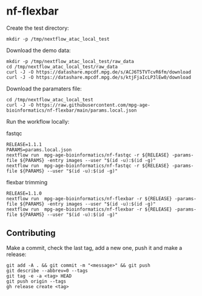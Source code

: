 # nf-flexbar

Create the test directory:
```
mkdir -p /tmp/nextflow_atac_local_test
```

Download the demo data:
```
mkdir -p /tmp/nextflow_atac_local_test/raw_data
cd /tmp/nextflow_atac_local_test/raw_data
curl -J -O https://datashare.mpcdf.mpg.de/s/ACJ6T5TVTcvR6fm/download
curl -J -O https://datashare.mpcdf.mpg.de/s/ktjFjaIcLP3lEw0/download

```

Download the paramaters file:
```
cd /tmp/nextflow_atac_local_test
curl -J -O https://raw.githubusercontent.com/mpg-age-bioinformatics/nf-flexbar/main/params.local.json
```


Run the workflow locally:

fastqc
```
RELEASE=1.1.1
PARAMS=params.local.json
nextflow run  mpg-age-bioinformatics/nf-fastqc -r ${RELEASE} -params-file ${PARAMS} -entry images --user "$(id -u):$(id -g)"  
nextflow run  mpg-age-bioinformatics/nf-fastqc -r ${RELEASE} -params-file ${PARAMS} --user "$(id -u):$(id -g)"
```

flexbar trimming
```
RELEASE=1.1.0
nextflow run  mpg-age-bioinformatics/nf-flexbar -r ${RELEASE} -params-file ${PARAMS} -entry images --user "$(id -u):$(id -g)"
nextflow run  mpg-age-bioinformatics/nf-flexbar -r ${RELEASE} -params-file ${PARAMS} --user "$(id -u):$(id -g)"
```

## Contributing

Make a commit, check the last tag, add a new one, push it and make a release:
```
git add -A . && git commit -m "<message>" && git push
git describe --abbrev=0 --tags
git tag -e -a <tag> HEAD
git push origin --tags
gh release create <tag> 
```